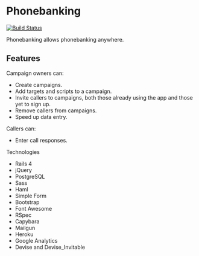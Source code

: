 Phonebanking
============

[![Build Status](https://travis-ci.org/slyeargin/phonebanking.svg)](https://travis-ci.org/slyeargin/phonebanking)

Phonebanking allows phonebanking anywhere.

## Features

Campaign owners can:

* Create campaigns.
* Add targets and scripts to a campaign.
* Invite callers to campaigns, both those already using the app and those yet to sign up.
* Remove callers from campaigns.
* Speed up data entry.

Callers can:
* Enter call responses.

Technologies

* Rails 4
* jQuery
* PostgreSQL
* Sass
* Haml
* Simple Form
* Bootstrap
* Font Awesome
* RSpec
* Capybara
* Mailgun
* Heroku
* Google Analytics
* Devise and Devise_Invitable
